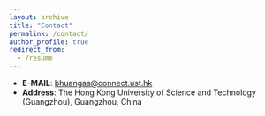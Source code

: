 ```yaml
---
layout: archive
title: "Contact"
permalink: /contact/
author_profile: true
redirect_from:
  - /resume
---
```


* **E-MAIL**: bhuangas@connect.ust.hk
* **Address**: The Hong Kong University of Science and Technology (Guangzhou), Guangzhou, China